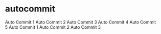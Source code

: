 # autocommit
Auto Commit 1
Auto Commit 2
Auto Commit 3
Auto Commit 4
Auto Commit 5
Auto Commit 1
Auto Commit 2
Auto Commit 3
